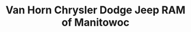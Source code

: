 ---
title: "Van Horn Chrysler Dodge Jeep RAM of Manitowoc"
url: /manitowoc/van-horn-chrysler-dodge-jeep-ram-of-manitowoc/
shop: car
---